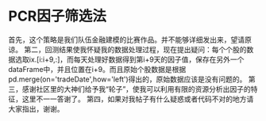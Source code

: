 # PCR因子筛选法

首先，这个策略是我们队伍金融建模的比赛作品。并不能够详细发出来，望请原谅。
第二，回测结果使我怀疑我的数据处理过程，现在提出疑问：每个个股的数据选取ix.[i:i+9,:]，而每天处理好数据得到第i+9天的因子值，保存在另外一个dataFrame中，并且位置在i+9。而且原始个股数据是根据pd.merge(on='tradeDate',how='left')得出的，原始数据应该是没有问题的。
第三，感谢社区里的大神们给予我“轮子”，使我可以利用有限的资源分析出因子的特征，这里不一一答谢了。
第四，如果对我帖子有什么疑惑或者代码不对的地方请大家指出，谢谢。